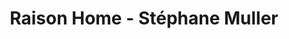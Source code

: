 ---
title: "Raison Home - Stéphane Muller"
url: /vetraz-monthoux/raison-home-stephane-muller/
shop: Küchen
---
